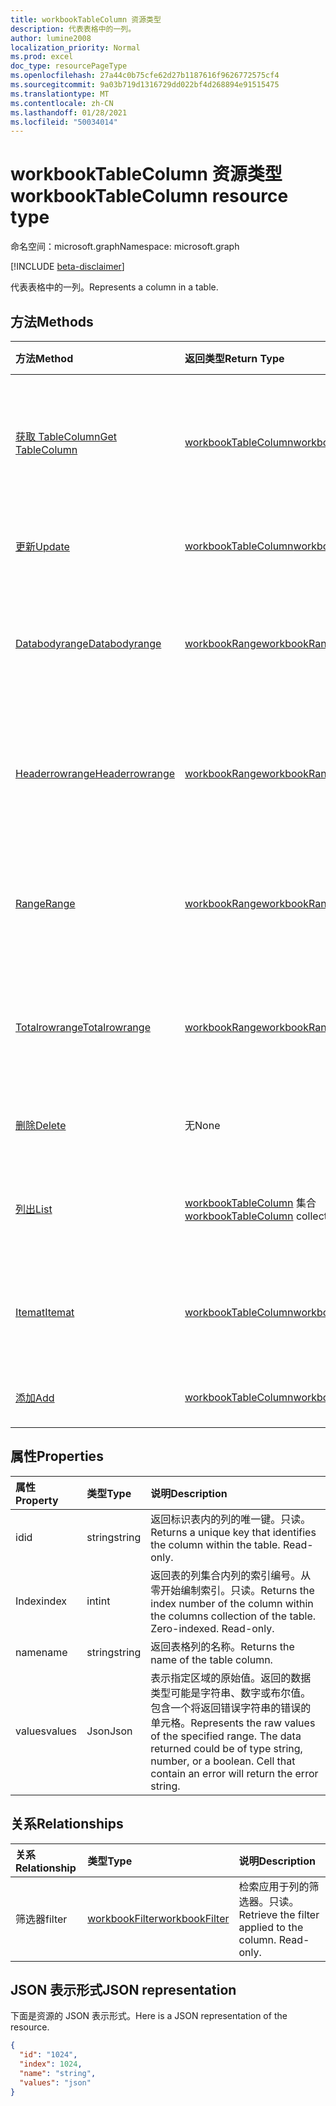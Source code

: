 ```yaml
---
title: workbookTableColumn 资源类型
description: 代表表格中的一列。
author: lumine2008
localization_priority: Normal
ms.prod: excel
doc_type: resourcePageType
ms.openlocfilehash: 27a44c0b75cfe62d27b1187616f9626772575cf4
ms.sourcegitcommit: 9a03b719d1316729dd022bf4d268894e91515475
ms.translationtype: MT
ms.contentlocale: zh-CN
ms.lasthandoff: 01/28/2021
ms.locfileid: "50034014"
---
```

# <a name="workbooktablecolumn-resource-type"></a><span data-ttu-id="38a7a-103">workbookTableColumn 资源类型</span><span class="sxs-lookup"><span data-stu-id="38a7a-103">workbookTableColumn resource type</span></span>

<span data-ttu-id="38a7a-104">命名空间：microsoft.graph</span><span class="sxs-lookup"><span data-stu-id="38a7a-104">Namespace: microsoft.graph</span></span>

[!INCLUDE [beta-disclaimer](../../includes/beta-disclaimer.md)]

<span data-ttu-id="38a7a-105">代表表格中的一列。</span><span class="sxs-lookup"><span data-stu-id="38a7a-105">Represents a column in a table.</span></span>


## <a name="methods"></a><span data-ttu-id="38a7a-106">方法</span><span class="sxs-lookup"><span data-stu-id="38a7a-106">Methods</span></span>

| <span data-ttu-id="38a7a-107">方法</span><span class="sxs-lookup"><span data-stu-id="38a7a-107">Method</span></span>           | <span data-ttu-id="38a7a-108">返回类型</span><span class="sxs-lookup"><span data-stu-id="38a7a-108">Return Type</span></span>    |<span data-ttu-id="38a7a-109">说明</span><span class="sxs-lookup"><span data-stu-id="38a7a-109">Description</span></span>|
|:---------------|:--------|:----------|
|[<span data-ttu-id="38a7a-110">获取 TableColumn</span><span class="sxs-lookup"><span data-stu-id="38a7a-110">Get TableColumn</span></span>](../api/tablecolumn-get.md) | [<span data-ttu-id="38a7a-111">workbookTableColumn</span><span class="sxs-lookup"><span data-stu-id="38a7a-111">workbookTableColumn</span></span>](workbooktablecolumn.md) |<span data-ttu-id="38a7a-112">读取 tablecolumn 对象的属性和关系。</span><span class="sxs-lookup"><span data-stu-id="38a7a-112">Read properties and relationships of tableColumn object.</span></span>|
|[<span data-ttu-id="38a7a-113">更新</span><span class="sxs-lookup"><span data-stu-id="38a7a-113">Update</span></span>](../api/tablecolumn-update.md) | [<span data-ttu-id="38a7a-114">workbookTableColumn</span><span class="sxs-lookup"><span data-stu-id="38a7a-114">workbookTableColumn</span></span>](workbooktablecolumn.md) |<span data-ttu-id="38a7a-115">更新 TableColumn 对象</span><span class="sxs-lookup"><span data-stu-id="38a7a-115">Update TableColumn object.</span></span> |
|[<span data-ttu-id="38a7a-116">Databodyrange</span><span class="sxs-lookup"><span data-stu-id="38a7a-116">Databodyrange</span></span>](../api/tablecolumn-databodyrange.md)|[<span data-ttu-id="38a7a-117">workbookRange</span><span class="sxs-lookup"><span data-stu-id="38a7a-117">workbookRange</span></span>](workbookrange.md)|<span data-ttu-id="38a7a-118">获取与列的数据体相关的 range 对象。</span><span class="sxs-lookup"><span data-stu-id="38a7a-118">Gets the range object associated with the data body of the column.</span></span>|
|[<span data-ttu-id="38a7a-119">Headerrowrange</span><span class="sxs-lookup"><span data-stu-id="38a7a-119">Headerrowrange</span></span>](../api/tablecolumn-headerrowrange.md)|[<span data-ttu-id="38a7a-120">workbookRange</span><span class="sxs-lookup"><span data-stu-id="38a7a-120">workbookRange</span></span>](workbookrange.md)|<span data-ttu-id="38a7a-121">获取与列的标头行相关的 range 对象。</span><span class="sxs-lookup"><span data-stu-id="38a7a-121">Gets the range object associated with the header row of the column.</span></span>|
|[<span data-ttu-id="38a7a-122">Range</span><span class="sxs-lookup"><span data-stu-id="38a7a-122">Range</span></span>](../api/tablecolumn-range.md)|[<span data-ttu-id="38a7a-123">workbookRange</span><span class="sxs-lookup"><span data-stu-id="38a7a-123">workbookRange</span></span>](workbookrange.md)|<span data-ttu-id="38a7a-124">获取与整个列相关的 range 对象。</span><span class="sxs-lookup"><span data-stu-id="38a7a-124">Gets the range object associated with the entire column.</span></span>|
|[<span data-ttu-id="38a7a-125">Totalrowrange</span><span class="sxs-lookup"><span data-stu-id="38a7a-125">Totalrowrange</span></span>](../api/tablecolumn-totalrowrange.md)|[<span data-ttu-id="38a7a-126">workbookRange</span><span class="sxs-lookup"><span data-stu-id="38a7a-126">workbookRange</span></span>](workbookrange.md)|<span data-ttu-id="38a7a-127">获取与列的总计行相关的 range 对象。</span><span class="sxs-lookup"><span data-stu-id="38a7a-127">Gets the range object associated with the totals row of the column.</span></span>|
|[<span data-ttu-id="38a7a-128">删除</span><span class="sxs-lookup"><span data-stu-id="38a7a-128">Delete</span></span>](../api/tablecolumn-delete.md)|<span data-ttu-id="38a7a-129">无</span><span class="sxs-lookup"><span data-stu-id="38a7a-129">None</span></span>|<span data-ttu-id="38a7a-130">从表中删除列。</span><span class="sxs-lookup"><span data-stu-id="38a7a-130">Deletes the column from the table.</span></span>|
|[<span data-ttu-id="38a7a-131">列出</span><span class="sxs-lookup"><span data-stu-id="38a7a-131">List</span></span>](../api/tablecolumn-list.md) | <span data-ttu-id="38a7a-132">[workbookTableColumn](workbooktablecolumn.md) 集合</span><span class="sxs-lookup"><span data-stu-id="38a7a-132">[workbookTableColumn](workbooktablecolumn.md) collection</span></span> |<span data-ttu-id="38a7a-133">获取 tableColumn 对象的集合。</span><span class="sxs-lookup"><span data-stu-id="38a7a-133">Get tableColumn object collection.</span></span> |
|[<span data-ttu-id="38a7a-134">Itemat</span><span class="sxs-lookup"><span data-stu-id="38a7a-134">Itemat</span></span>](../api/tablecolumncollection-itemat.md)|[<span data-ttu-id="38a7a-135">workbookTableColumn</span><span class="sxs-lookup"><span data-stu-id="38a7a-135">workbookTableColumn</span></span>](workbooktablecolumn.md)|<span data-ttu-id="38a7a-136">根据其在集合中的位置获取列。</span><span class="sxs-lookup"><span data-stu-id="38a7a-136">Gets a column based on its position in the collection.</span></span>|
|[<span data-ttu-id="38a7a-137">添加</span><span class="sxs-lookup"><span data-stu-id="38a7a-137">Add</span></span>](../api/tablecolumncollection-add.md)|[<span data-ttu-id="38a7a-138">workbookTableColumn</span><span class="sxs-lookup"><span data-stu-id="38a7a-138">workbookTableColumn</span></span>](workbooktablecolumn.md)|<span data-ttu-id="38a7a-139">向表中添加新列。</span><span class="sxs-lookup"><span data-stu-id="38a7a-139">Adds a new column to the table.</span></span>|

## <a name="properties"></a><span data-ttu-id="38a7a-140">属性</span><span class="sxs-lookup"><span data-stu-id="38a7a-140">Properties</span></span>
| <span data-ttu-id="38a7a-141">属性</span><span class="sxs-lookup"><span data-stu-id="38a7a-141">Property</span></span>     | <span data-ttu-id="38a7a-142">类型</span><span class="sxs-lookup"><span data-stu-id="38a7a-142">Type</span></span>   |<span data-ttu-id="38a7a-143">说明</span><span class="sxs-lookup"><span data-stu-id="38a7a-143">Description</span></span>|
|:---------------|:--------|:----------|
|<span data-ttu-id="38a7a-144">id</span><span class="sxs-lookup"><span data-stu-id="38a7a-144">id</span></span>|<span data-ttu-id="38a7a-145">string</span><span class="sxs-lookup"><span data-stu-id="38a7a-145">string</span></span>|<span data-ttu-id="38a7a-p101">返回标识表内的列的唯一键。只读。</span><span class="sxs-lookup"><span data-stu-id="38a7a-p101">Returns a unique key that identifies the column within the table. Read-only.</span></span>|
|<span data-ttu-id="38a7a-148">Index</span><span class="sxs-lookup"><span data-stu-id="38a7a-148">index</span></span>|<span data-ttu-id="38a7a-149">int</span><span class="sxs-lookup"><span data-stu-id="38a7a-149">int</span></span>|<span data-ttu-id="38a7a-p102">返回表的列集合内列的索引编号。从零开始编制索引。只读。</span><span class="sxs-lookup"><span data-stu-id="38a7a-p102">Returns the index number of the column within the columns collection of the table. Zero-indexed. Read-only.</span></span>|
|<span data-ttu-id="38a7a-153">name</span><span class="sxs-lookup"><span data-stu-id="38a7a-153">name</span></span>|<span data-ttu-id="38a7a-154">string</span><span class="sxs-lookup"><span data-stu-id="38a7a-154">string</span></span>|<span data-ttu-id="38a7a-155">返回表格列的名称。</span><span class="sxs-lookup"><span data-stu-id="38a7a-155">Returns the name of the table column.</span></span>|
|<span data-ttu-id="38a7a-156">values</span><span class="sxs-lookup"><span data-stu-id="38a7a-156">values</span></span>|<span data-ttu-id="38a7a-157">Json</span><span class="sxs-lookup"><span data-stu-id="38a7a-157">Json</span></span>|<span data-ttu-id="38a7a-p103">表示指定区域的原始值。返回的数据类型可能是字符串、数字或布尔值。包含一个将返回错误字符串的错误的单元格。</span><span class="sxs-lookup"><span data-stu-id="38a7a-p103">Represents the raw values of the specified range. The data returned could be of type string, number, or a boolean. Cell that contain an error will return the error string.</span></span>|

## <a name="relationships"></a><span data-ttu-id="38a7a-161">关系</span><span class="sxs-lookup"><span data-stu-id="38a7a-161">Relationships</span></span>
| <span data-ttu-id="38a7a-162">关系</span><span class="sxs-lookup"><span data-stu-id="38a7a-162">Relationship</span></span> | <span data-ttu-id="38a7a-163">类型</span><span class="sxs-lookup"><span data-stu-id="38a7a-163">Type</span></span>   |<span data-ttu-id="38a7a-164">说明</span><span class="sxs-lookup"><span data-stu-id="38a7a-164">Description</span></span>|
|:---------------|:--------|:----------|
|<span data-ttu-id="38a7a-165">筛选器</span><span class="sxs-lookup"><span data-stu-id="38a7a-165">filter</span></span>|[<span data-ttu-id="38a7a-166">workbookFilter</span><span class="sxs-lookup"><span data-stu-id="38a7a-166">workbookFilter</span></span>](workbookfilter.md)|<span data-ttu-id="38a7a-p104">检索应用于列的筛选器。只读。</span><span class="sxs-lookup"><span data-stu-id="38a7a-p104">Retrieve the filter applied to the column. Read-only.</span></span>|

## <a name="json-representation"></a><span data-ttu-id="38a7a-169">JSON 表示形式</span><span class="sxs-lookup"><span data-stu-id="38a7a-169">JSON representation</span></span>

<span data-ttu-id="38a7a-170">下面是资源的 JSON 表示形式。</span><span class="sxs-lookup"><span data-stu-id="38a7a-170">Here is a JSON representation of the resource.</span></span>

<!-- {
  "blockType": "resource",
  "optionalProperties": [

  ],
  "keyProperty": "id",
  "baseType":"microsoft.graph.entity",
  "@odata.type": "microsoft.graph.workbookTableColumn"
}-->

```json
{
  "id": "1024",
  "index": 1024,
  "name": "string",
  "values": "json"
}

```

<!-- uuid: 8fcb5dbc-d5aa-4681-8e31-b001d5168d79
2015-10-25 14:57:30 UTC -->
<!--
{
  "type": "#page.annotation",
  "description": "TableColumn resource",
  "keywords": "",
  "section": "documentation",
  "tocPath": "",
  "suppressions": []
}
-->


